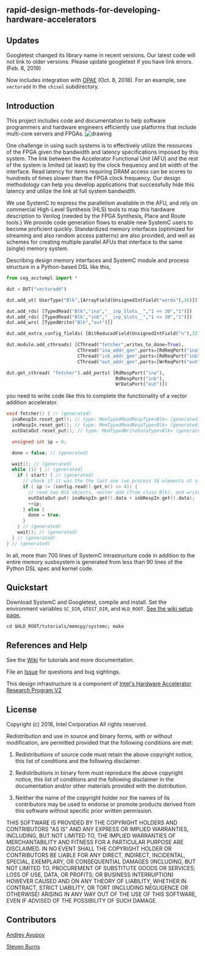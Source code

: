 ## rapid-design-methods-for-developing-hardware-accelerators

## Updates
Googletest changed its library name in recent versions. Our latest code will not link to older versions. Please update googletest if you have link errors. (Feb. 6, 2019)

Now includes integration with [OPAE](https://01.org/OPAE) (Oct. 8, 2018). For an example, see `vectoradd` in the `chisel` subdirectory.

## Introduction
This project includes code and documentation to help software programmers and hardware engineers efficiently use platforms that include multi-core servers and FPGAs.
![drawing](docs/images/READMEIMAGE.png)

One challenge in using such systems is to effectively utilize the resources of the FPGA given the bandwidth and latency specifications imposed by this system. The link between the Accelerator Functional Unit (AFU) and the rest of the system is limited (at least) by the clock frequency and bit width of the interface. Read latency for items requiring DRAM access can be scores to hundreds of times slower than the FPGA clock frequency. Our design methodology can help you develop applications that successfully hide this latency and utilize the link at full system bandwidth.

We use SystemC to express the parallelism available in the AFU, and rely on commercial High-Level Synthesis (HLS) tools to map this hardware description to Verilog (needed by the FPGA Synthesis, Place and Route tools.) We provide code generation flows to enable new SystemC users to become proficient quickly. Standardized memory interfaces (optimized for streaming and also random access patterns) are also provided, and well as schemes for creating multiple parallel AFUs that interface to the same (single) memory system.

Describing design memory interfaces and SystemC module and process structure in a Python-based DSL like this,
```python
from cog_acctempl import *

dut = DUT("vectoradd")

dut.add_ut( UserType("Blk",[ArrayField(UnsignedIntField("words"),16)]))

dut.add_rds( [TypedRead("Blk","ina","__inp_Slots__","1 << 30","1")])
dut.add_rds( [TypedRead("Blk","inb","__inp_Slots__","1 << 30","1")])
dut.add_wrs( [TypedWrite("Blk","out")])

dut.add_extra_config_fields( [BitReducedField(UnsignedIntField("n"),32)])

dut.module.add_cthreads( [CThread("fetcher",writes_to_done=True),
                          CThread("ina_addr_gen",ports=[RdReqPort("ina")]),
                          CThread("inb_addr_gen",ports=[RdReqPort("inb")]),
                          CThread("out_addr_gen",ports=[WrReqPort("out")])])

dut.get_cthread( "fetcher").add_ports( [RdRespPort("ina"),
                                        RdRespPort("inb"),
                                        WrDataPort("out")])
```
you need to write code like this to complete the functionality of a vector addition accelerator.
```cpp
void fetcher() { // (generated)
  inaRespIn.reset_get(); // type: MemTypedReadRespType<Blk> (generated)
  inbRespIn.reset_get(); // type: MemTypedReadRespType<Blk> (generated)
  outDataOut.reset_put(); // type: MemTypedWriteDataType<Blk> (generated)

  unsigned int ip = 0;

  done = false; // (generated)

  wait(); // (generated)
  while (1) { // (generated)
    if ( start) { // (generated)
      // check if it was the the last one (we process 16 elements at a time)
      if ( ip != (config.read().get_n() >> 4)) {
        // read two Blk objects, vector add (from class Blk), and write
        outDataOut.put( inaRespIn.get().data + inbRespIn.get().data);
        ++ip;
      } else {
        done = true;
      }
    } // (generated)
    wait(); // (generated)
  } // (generated)
} // (generated)
```
In all, more than 700 lines of SystemC intrastructure code in addition to the entire memory susbsystem is generated from less than 90 lines of the Python DSL spec and kernel code.


## Quickstart
Download SystemC and Googletest, compile and install. Set the environment variables `SC_DIR`, `GTEST_DIR`, and `HLD_ROOT`.
[See the wiki setup page.](https://github.com/intel/rapid-design-methods-for-developing-hardware-accelerators/wiki/Env-Setup)

`cd $HLD_ROOT/tutorials/memcpy/systemc; make`

## References and Help
See the [Wiki](https://github.com/intel/rapid-design-methods-for-developing-hardware-accelerators/wiki) for tutorials and more documentation.

File an [Issue](https://github.com/intel/rapid-design-methods-for-developing-hardware-accelerators/issues) for questions and bug sightings.

This design infrastructure is a component of [Intel's Hardware Accelerator Research Program V2](http://www.sigarch.org/2016/09/28/call-for-submissions-intel-hardware-accelerator-research-program-v2/)

## License

Copyright (c) 2016, Intel Corporation
All rights reserved.

Redistribution and use in source and binary forms, with or without modification, are permitted provided that the following conditions are met:

1. Redistributions of source code must retain the above copyright notice, this list of conditions and the following disclaimer.

2. Redistributions in binary form must reproduce the above copyright notice, this list of conditions and the following disclaimer in the documentation and/or other materials provided with the distribution.

3. Neither the name of the copyright holder nor the names of its contributors may be used to endorse or promote products derived from this software without specific prior written permission.

THIS SOFTWARE IS PROVIDED BY THE COPYRIGHT HOLDERS AND CONTRIBUTORS "AS IS" AND ANY EXPRESS OR IMPLIED WARRANTIES, INCLUDING, BUT NOT LIMITED TO, THE IMPLIED WARRANTIES OF MERCHANTABILITY AND FITNESS FOR A PARTICULAR PURPOSE ARE DISCLAIMED. IN NO EVENT SHALL THE COPYRIGHT HOLDER OR CONTRIBUTORS BE LIABLE FOR ANY DIRECT, INDIRECT, INCIDENTAL, SPECIAL, EXEMPLARY, OR CONSEQUENTIAL DAMAGES (INCLUDING, BUT NOT LIMITED TO, PROCUREMENT OF SUBSTITUTE GOODS OR SERVICES; LOSS OF USE, DATA, OR PROFITS; OR BUSINESS INTERRUPTION) HOWEVER CAUSED AND ON ANY THEORY OF LIABILITY, WHETHER IN CONTRACT, STRICT LIABILITY, OR TORT (INCLUDING NEGLIGENCE OR OTHERWISE) ARISING IN ANY WAY OUT OF THE USE OF THIS SOFTWARE, EVEN IF ADVISED OF THE POSSIBILITY OF SUCH DAMAGE.

## Contributors

[Andrey Ayupov](http://github.com/aayupov)

[Steven Burns](http://github.com/stevenmburns)
